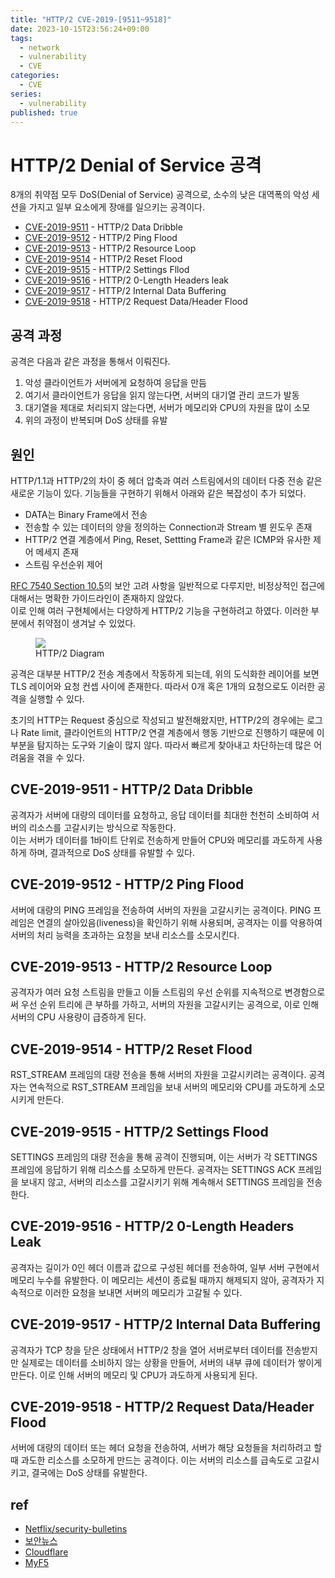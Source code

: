 ```yaml
---
title: "HTTP/2 CVE-2019-[9511~9518]"
date: 2023-10-15T23:56:24+09:00
tags:
  - network
  - vulnerability
  - CVE
categories:
  - CVE
series:
  - vulnerability
published: true
---
```


# HTTP/2 Denial of Service 공격

8개의 취약점 모두 DoS(Denial of Service) 공격으로, 소수의 낮은 대역폭의 악성 세션을 가지고 일부 요소에게 장애를 일으키는 공격이다.

- [CVE-2019-9511](https://www.cve.org/CVERecord?id=CVE-2019-9511) - HTTP/2 Data Dribble
- [CVE-2019-9512](https://www.cve.org/CVERecord?id=CVE-2019-9512) - HTTP/2 Ping Flood
- [CVE-2019-9513](https://www.cve.org/CVERecord?id=CVE-2019-9513) - HTTP/2 Resource Loop
- [CVE-2019-9514](https://www.cve.org/CVERecord?id=CVE-2019-9514) - HTTP/2 Reset Flood
- [CVE-2019-9515](https://www.cve.org/CVERecord?id=CVE-2019-9515) - HTTP/2 Settings Fllod
- [CVE-2019-9516](https://www.cve.org/CVERecord?id=CVE-2019-9516) - HTTP/2 0-Length Headers leak
- [CVE-2019-9517](https://www.cve.org/CVERecord?id=CVE-2019-9517) - HTTP/2 Internal Data Buffering
- [CVE-2019-9518](https://www.cve.org/CVERecord?id=CVE-2019-9518) - HTTP/2 Request Data/Header Flood

## 공격 과정

공격은 다음과 같은 과정을 통해서 이뤄진다.  

1) 악성 클라이언트가 서버에게 요청하여 응답을 만듬
2) 여기서 클라이언트가 응답을 읽지 않는다면, 서버의 대기열 관리 코드가 발동
3) 대기열을 제대로 처리되지 않는다면, 서버가 메모리와 CPU의 자원을 많이 소모
4) 위의 과정이 반복되며 DoS 상태를 유발

## 원인

HTTP/1.1과 HTTP/2의 차이 중 헤더 압축과 여러 스트림에서의 데이터 다중 전송 같은 새로운 기능이 있다. 기능들을 구현하기 위해서 아래와 같은 복잡성이 추가 되었다.

- DATA는 Binary Frame에서 전송
- 전송할 수 있는 데이터의 양을 정의하는 Connection과 Stream 별 윈도우 존재
- HTTP/2 연결 계층에서 Ping, Reset, Settting Frame과 같은 ICMP와 유사한 제어 메세지 존재
- 스트림 우선순위 제어

[RFC 7540 Section 10.5](https://datatracker.ietf.org/doc/html/rfc7540#section-10.5)의 보안 고려 사항을 일반적으로 다루지만, 비정상적인 접근에 대해서는 명확한 가이드라인이 존재하지 않았다.  
이로 인해 여러 구현체에서는 다양하게 HTTP/2 기능을 구현하려고 하였다. 이러한 부분에서 취약점이 생겨날 수 있었다.

<figure>
  <img src="https://github.com/lee20h/blog/assets/59367782/d7b99312-fb44-4fa1-bc92-c480ff4f8e34"/>
  <figcaption>
    HTTP/2 Diagram
  </figcaption>
</figure>

공격은 대부분 HTTP/2 전송 계층에서 작동하게 되는데, 위의 도식화한 레이어를 보면 TLS 레이어와 요청 컨셉 사이에 존재한다. 따라서 0개 혹은 1개의 요청으로도 이러한 공격을 실행할 수 있다.  

초기의 HTTP는 Request 중심으로 작성되고 발전해왔지만, HTTP/2의 경우에는 로그나 Rate limit, 클라이언트의 HTTP/2 연결 계층에서 행동 기반으로 진행하기 때문에 이 부분을 탐지하는 도구와 기술이 많지 않다. 따라서 빠르게 찾아내고 차단하는데 많은 어려움을 겪을 수 있다.

## CVE-2019-9511 - HTTP/2 Data Dribble

공격자가 서버에 대량의 데이터를 요청하고, 응답 데이터를 최대한 천천히 소비하여 서버의 리소스를 고갈시키는 방식으로 작동한다.  
이는 서버가 데이터를 1바이트 단위로 전송하게 만들어 CPU와 메모리를 과도하게 사용하게 하며, 결과적으로 DoS 상태를 유발할 수 있다.

## CVE-2019-9512 - HTTP/2 Ping Flood

서버에 대량의 PING 프레임을 전송하여 서버의 자원을 고갈시키는 공격이다. PING 프레임은 연결의 살아있음(liveness)을 확인하기 위해 사용되며, 공격자는 이를 악용하여 서버의 처리 능력을 초과하는 요청을 보내 리소스를 소모시킨다.

## CVE-2019-9513 - HTTP/2 Resource Loop

공격자가 여러 요청 스트림을 만들고 이들 스트림의 우선 순위를 지속적으로 변경함으로써 우선 순위 트리에 큰 부하를 가하고, 서버의 자원을 고갈시키는 공격으로, 이로 인해 서버의 CPU 사용량이 급증하게 된다.

## CVE-2019-9514 - HTTP/2 Reset Flood

RST_STREAM 프레임의 대량 전송을 통해 서버의 자원을 고갈시키려는 공격이다. 공격자는 연속적으로 RST_STREAM 프레임을 보내 서버의 메모리와 CPU를 과도하게 소모시키게 만든다.

## CVE-2019-9515 - HTTP/2 Settings Flood

SETTINGS 프레임의 대량 전송을 통해 공격이 진행되며, 이는 서버가 각 SETTINGS 프레임에 응답하기 위해 리소스를 소모하게 만든다. 공격자는 SETTINGS ACK 프레임을 보내지 않고, 서버의 리소스를 고갈시키기 위해 계속해서 SETTINGS 프레임을 전송한다.

## CVE-2019-9516 - HTTP/2 0-Length Headers Leak

공격자는 길이가 0인 헤더 이름과 값으로 구성된 헤더를 전송하여, 일부 서버 구현에서 메모리 누수를 유발한다. 이 메모리는 세션이 종료될 때까지 해제되지 않아, 공격자가 지속적으로 이러한 요청을 보내면 서버의 메모리가 고갈될 수 있다.

## CVE-2019-9517 - HTTP/2 Internal Data Buffering

공격자가 TCP 창을 닫은 상태에서 HTTP/2 창을 열어 서버로부터 데이터를 전송받지만 실제로는 데이터를 소비하지 않는 상황을 만들어, 서버의 내부 큐에 데이터가 쌓이게 만든다. 이로 인해 서버의 메모리 및 CPU가 과도하게 사용되게 된다.

## CVE-2019-9518 - HTTP/2 Request Data/Header Flood

서버에 대량의 데이터 또는 헤더 요청을 전송하여, 서버가 해당 요청들을 처리하려고 할 때 과도한 리소스를 소모하게 만드는 공격이다. 이는 서버의 리소스를 급속도로 고갈시키고, 결국에는 DoS 상태를 유발한다.


## ref

- [Netflix/security-bulletins](https://github.com/Netflix/security-bulletins/blob/master/advisories/third-party/2019-002.md#title-http2-denial-of-service-advisory)
- [보안뉴스](https://m.boannews.com/html/detail.html?idx=82273)
- [Cloudflare](https://blog.cloudflare.com/on-the-recent-http-2-dos-attacks/)
- [MyF5](https://my.f5.com/manage/s/article/K02591030)
